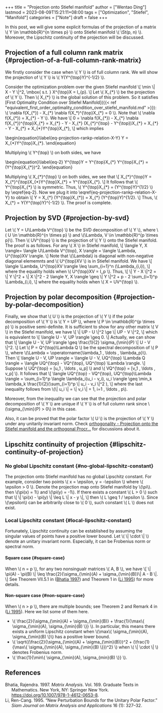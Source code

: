 +++
title = "Projection onto Stiefel manifold"
author = ["Wentao Ding"]
lastmod = 2023-08-09T15:21:11+08:00
tags = ["Optimization", "Stiefel", "Manifold"]
categories = ["Note"]
draft = false
+++

In this post, we will give some explicit formulas of the projection of a matrix \\( Y \in \mathbb{R}^{n \times p} \\) onto Stiefel manifold \\( \St(p, n) \\). Moreover, the Lipschitz continuity of the projection will be discussed.

<!--more-->


## Projection of a full column rank matrix {#projection-of-a-full-column-rank-matrix}

We firstly consider the case when \\( Y \\) is of full column rank. We will show the projection of \\( Y \\) is \\( Y(Y^{\top}Y)^{-1/2} \\).

Consider the optimization problem over the given Stiefel manifold
\\[
\min \\| X - Y \\|^2, \mbox{ s.t. } X^{\top}X = I\_{p}.
\\]
Let \\( X\_{\*} \\) be the projection of \\( Y \\). Then \\( X\_{\*} \\) is the global solution of this problem. So it satisfies [First Optimality Condition over Stiefel Manifold]({{< ref "equivalent_first_order_optimality_condition_over_stiefel_manifold.md" >}}):
\\( \nabla f(X\_{\*}) - X\_{\*} \nabla f(X\_\*)^{\top}X\_{\*} = 0 \\).
Note that \\( \nabla f(X\_{\*}) = X\_{\*} - Y \\). We have
\\[
0 = \nabla f(X\_{\*}) - X\_{\*} \nabla f(X\_{\*})^{\top}X\_{\*} = X\_{\*} - Y - X\_{\*} (X\_{\*}^{\top} - Y^{\top})X\_{\*} = X\_{\*} - Y - X\_{\*} + X\_{\*}Y^{\top}X\_{\*},
\\]
which implies

\begin{equation}\label{eq-projection-rankp-relation-X-Y}
 Y = X\_{\*}Y^{\top}X\_{\*}.
\end{equation}

Multiplying \\( Y^{\top} \\) on both sides, we have

\begin{equation}\label{eq-2}
 Y^{\top}Y = Y^{\top}X\_{\*} Y^{\top}X\_{\*} = (Y^{\top}X\_{\*})^2.
\end{equation}

Multiplying \\( X\_{\*}^{\top} \\) on both sides, we see that
\\[
X\_{\*}^{\top}Y = X\_{\*}^{\top}X\_{\*}Y^{\top}X\_{\*} = Y^{\top}X\_{\*}.
\\]
It follows that \\( Y^{\top}X\_{\*} \\) is symmetric.
Thus, \\( Y^{\top}X\_{\*} = (Y^{\top}Y)^{1/2} \\) by \eqref{eq-2}.
Now we plug it into \eqref{eq-projection-rankp-relation-X-Y} to obtain
\\[
Y = X\_{\*} (Y^{\top}X\_{\*}) = X\_{\*} (Y^{\top}Y)^{1/2}.
\\]
Thus, \\( X\_{\*} = Y(Y^{\top}Y)^{-1/2} \\). The proof is complete.


## Projection by SVD {#projection-by-svd}

Let \\( Y = U\Lambda V^{\top} \\) be the SVD decomposition of \\( Y \\), where \\( U \in \mathbb{R}^{n \times p} \\) and \\(\Lambda, V \in \mathbb{R}^{p \times p}\\). Then \\( UV^{\top} \\) is the projection of \\( Y \\) onto  the Stiefel manifold. The proof is as follows. For any \\( X \\) in Stiefel manifold,
\\[
\langle Y, X \rangle= \langle U\Lambda V^{\top}, X \rangle = \langle \Lambda, U^{\top}XV \rangle.
\\]
Note that \\(\Lambda\\) is diagonal with non-negative diagonal elememnts and \\( U^{\top}XV \\) is in Stiefel manifold. We have \\[
\langle \Lambda, U^{\top}XV \rangle \leq \sum\_{i=1}^n (\Lambda\_{i,i}),
\\]
where the equality holds when \\( U^{\top}XV = I\_p \\). Thus,
\\[
\\| Y - X \\|^2 = \\| Y \\|^2 + \\| X \\|^2 - 2 \langle Y, X \rangle \geq \\| Y \\|^2 + p - 2 \sum\_{i=1}^p \Lambda\_{i,i},
\\]
where the equality holds when \\( X = UV^{\top} \\).


## Projection by polar decomposition {#projection-by-polar-decomposition}

Finally, we show that \\( U \\) is the projection of \\( Y \\) if the polar decomposition of \\( Y \\) is \\( Y = UP \\), where \\( P \in \mathbb{R}^{p \times p} \\) is positive semi-definite.
It is sufficient to show for any other matrix \\( V \\) in the Stiefel manifold, we have
\\[
\\| UP - U \\|^2 \ge \\| UP - V \\|^2,
\\]
which is equivalent to
\\[
\langle U - V, UP \rangle \geq 0.
\\]
Actually, we can show that
\\[
\langle U - V, UP \rangle \geq \frac{1}{2} \sigma\_{\min}(P) \\| U - V \\|^2.
\\]
Let \\( P = Q^{\top}\Lambda Q \\) be the spectral decomposition of \\( P \\), where \\(\Lambda = \operatorname{\lambda\_1 , \ldots , \lambda\_p}\\). Then
\\[
\langle U - V, UP \rangle = \langle U - V, UQ^{\top} \Lambda Q \rangle = \langle UQ^{\top} - VQ^{\top}, UQ^{\top} \Lambda \rangle.
\\]
Suppose \\( UQ^{\top} = [u\_1 , \ldots , u\_p] \\) and \\( VQ^{\top} = [v\_1 , \ldots , v\_p] \\). It follows that
\\[
\langle UQ^{\top} - VQ^{\top}, UQ^{\top}\Lambda \rangle = \sum\_{i=1}^p \langle \lambda\_i(u\_i - v\_i), u\_i \rangle \geq \min\_k \lambda\_k \frac{1}{2}(\sum\_{i=1}^p   \\| u\_i - v\_i \\|^2 ),
\\]
where the last inequality follows from \\(\\| u\_i \\| = \\| v\_i \\| = 1, i=1 , \ldots , p\\).

Moreover, from the inequality we can see that the projection and polar decomposition of \\( Y \\) are unique if \\( Y \\) is of full column rank since \\(\sigma\_{\min}(P) > 0\\) in this case.

Also, it can be proved that the polar factor \\( U \\) is the projection of \\( Y \\) under any unitarily invariant norm. Check [orthogonality - Projection onto the Stiefel manifold and the orthogonal Procr...](https://math.stackexchange.com/questions/4492668/projection-onto-the-stiefel-manifold-and-the-orthogonal-procrustes-problem) for discussions about it.


## Lipschitz continuity of projection {#lipschitz-continuity-of-projection}


### No global Lipschitz constant {#no-global-lipschitz-constant}

The projection onto Stiefel manifold has no global Lipschitz constant. For example, consider two points \\( x = \epsilon, y = -\epsilon \\) where \\( \epsilon > 0 \\). Denote the projection map onto Stiefel manifold by \\(\pi\\). then \\(\pi(x) = 1\\) and \\(\pi(y) = -1\\). If there exists a constant \\( L > 0 \\) such that
\\[ \\| \pi(x) - \pi(y) \\| \leq L \\| x - y \\|,  \\]
then \\( L \geq 1 / \epsilon \\). Since \\(\epsilon\\) can be arbitrarily close to \\( 0 \\), such constant \\( L \\) does not exist.


### Local Lipschitz constant {#local-lipschitz-constant}

Fortunately, Lipschitz continuity can be established by assuming the singular values of points have a positive lower bound. Let \\( \\| \cdot \\| \\) denote an unitary invariant norm. Especially, it can be Frobenius norm or spectral norm.


#### Square case {#square-case}

When \\( n = p \\), for any two nonsingualr matrices \\( A, B \\), we have
\\[ \\| \pi(A) - \pi(B) \\| \leq \frac{2}{\sigma\_{\min}(A) + \sigma\_{\min}(B)}\\| A - B \\|. \\]
See Theorem VII.5.1 in (<a href="#citeproc_bib_item_1">Bhatia 1997</a>) and Theorem 1 in (<a href="#citeproc_bib_item_2">Li 1995</a>) for more details.


#### Non-square case {#non-square-case}

When \\( n > p \\), there are multiple bounds; see Theorem 2 and Remark 4 in (<a href="#citeproc_bib_item_2">Li 1995</a>). Here we list some of them here.

-   \\( \frac{2}{\sigma\_{\min}(A) + \sigma\_{\min}(B)} + \frac{1}{\max\\{ \sigma\_{\min}(A), \sigma\_{\min}(B) \\}} \\). In particular, this means there exists a uniform Lipschitz constant when \\(\max\\{ \sigma\_{\min}(A), \sigma\_{\min}(B) \\}\\) has a positive lower bound.
-   \\( \sqrt{(\frac{2}{\sigma\_{\min}(A) + \sigma\_{\min}(B)})^2 + (\frac{1}{\max\\{ \sigma\_{\min}(A), \sigma\_{\min}(B) \\}})^2} \\) when \\( \\| \cdot \\| \\) denotes Frobenius norm.
-   \\( \frac{1}{\min\\{ \sigma\_{\min}(A), \sigma\_{min}(B) \\}} \\).

## References

<style>.csl-entry{text-indent: -1.5em; margin-left: 1.5em;}</style><div class="csl-bib-body">
  <div class="csl-entry"><a id="citeproc_bib_item_1"></a>Bhatia, Rajendra. 1997. <i>Matrix Analysis</i>. Vol. 169. Graduate Texts in Mathematics. New York, NY: Springer New York. <a href="https://doi.org/10.1007/978-1-4612-0653-8">https://doi.org/10.1007/978-1-4612-0653-8</a>.</div>
  <div class="csl-entry"><a id="citeproc_bib_item_2"></a>Li, Ren-Cang. 1995. “New Perturbation Bounds for the Unitary Polar Factor.” <i>Siam Journal on Matrix Analysis and Applications</i> 16 (1): 327–32.</div>
</div>
